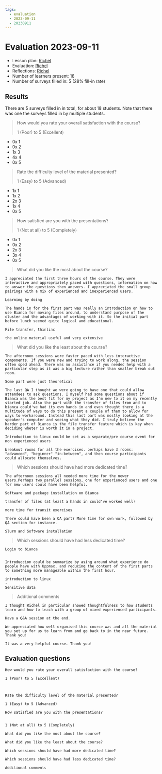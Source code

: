 ```yaml
---
tags:
  - evaluation
  - 2023-09-11
  - 20230911
---
```


# Evaluation 2023-09-11

- Lesson plan: [Richel](../../lesson_plans/20230911/20230911_richel.md)
- Evaluation: [Richel](../../evaluations/20230911/README.md)
- Reflections: [Richel](../../reflections/20230911/20230911_richel.md)
- Number of learners present: 18
- Number of surveys filled in: 5 (28% fill-in rate)

## Results

There are 5 surveys filled in in total,
for about 18 students.
Note that there was one the surveys filled in by
multiple students.

> How would you rate your overall satisfaction with the course?
>
> 1 (Poor) to 5 (Excellent)

 * 0x 1
 * 0x 2
 * 1x 3
 * 4x 4
 * 0x 5

> Rate the difficulty level of the material presented?
>
> 1 (Easy) to 5 (Advanced)

 * 1x 1
 * 1x 2
 * 2x 3
 * 1x 4
 * 0x 5

> How satisfied are you with the presentations?
>
> 1 (Not at all) to 5 (Completely)

 * 0x 1
 * 0x 2
 * 2x 3
 * 3x 4
 * 0x 5


> What did you like the most about the course?

```
I appreciated the first three hours of the course. They were interactive and appropriately paced with questions, information on how to answer the questions then answers. I appreciated the small group pairings with a mix of experienced and inexperienced users.

Learning by doing

The hands in for the first part was really an introduction on how to use Bianca for moving files around, to understand purpose of the cluster and the advantages of working with it. So the initial part before lunch seemed quite logical and educational.

File transfer, thinlinc

the online material useful and very extensive
```

> What did you like the least about the course?

```
The afternoon sessions were faster paced with less interactive components. If you were new and trying to work along, the session often sped ahead. There was no assistance if you needed help with a particular step as it was a big lecture rather than smaller break out room.

Some part were just theoretical

The last QA I thought we were going to have one that could allow attendees to ask questions. I myself had some questions about if Bianca was the best fit for my project as I'm new to it on my recently started job. Also the part with the transfer of files from and to bianca could've had its own hands in and even thought there is a multitude of ways to do this present a couple of them to allow for ways to workaround. Instead this last part was mostly looking at the speaker's computer and seeing what they did. I truly believe the harder part of Bianca is the file transfer feature which is key when deciding wheter is worth it in a project.

Introduction to linux could be set as a separate/pre course event for non experienced users

breakout rooms for all the exercises. perhaps have 3 rooms: "advanced", "beginner" "in-between", and then course participants could allocate themselves.
```

> Which sessions should have had more dedicated time?

```
The afternoon sessions all needed more time for the newer users.Perhaps two parallel sessions, one for experienced users and one for new users could have been helpful.

Software and package installation on Bianca

transfer of files (at least a hands in could've worked well)

more time for transit exercises

There could have been a QA part? More time for own work, followed by QA section for instance.

Slurm and Software installation
```

> Which sessions should have had less dedicated time?

```
Login to bianca


Introduccion could be summarize by asing around what experience do people have with Uppmax, and reducing the content of the first parts to something more manageable within the first hour.

introduction to linux
-
Sensitive data
```

> Additional comments

```
I thought Richel in particular showed thoughtfulness to how students learn and how to teach with a group of mixed experienced participants.

Have a Q&A session at the end.

We appreciated how well organised this course was and all the material you set up for us to learn from and go back to in the near future. Thank you!

It was a very helpful course. Thank you!
```

## Evaluation questions

```
How would you rate your overall satisfaction with the course?

1 (Poor) to 5 (Excellent)



Rate the difficulty level of the material presented?

1 (Easy) to 5 (Advanced)

How satisfied are you with the presentations?


1 (Not at all) to 5 (Completely)

What did you like the most about the course?

What did you like the least about the course?

Which sessions should have had more dedicated time?

Which sessions should have had less dedicated time?

Additional comments
```

